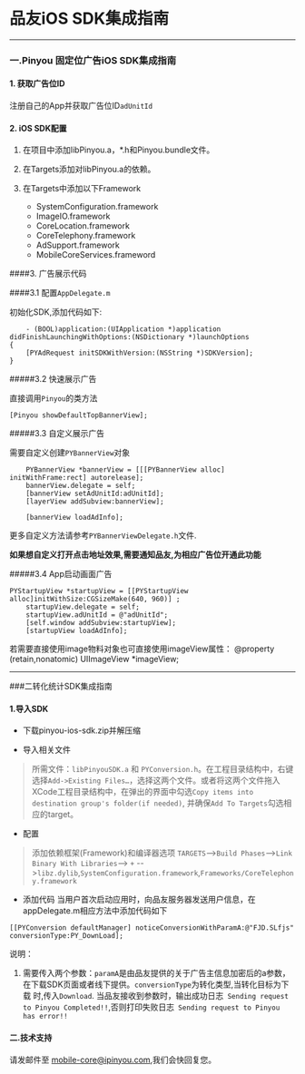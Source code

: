 品友iOS SDK集成指南
===

----

### 一.Pinyou 固定位广告iOS SDK集成指南

#### 1. 获取广告位ID

注册自己的App并获取广告位ID`adUnitId`

#### 2. iOS SDK配置

1. 在项目中添加libPinyou.a，*.h和Pinyou.bundle文件。
2. 在Targets添加对libPinyou.a的依赖。
3. 在Targets中添加以下Framework

	* SystemConfiguration.framework
	* ImageIO.framework
	* CoreLocation.framework
	* CoreTelephony.framework
	* AdSupport.framework
	* MobileCoreServices.frameword

####3. 广告展示代码


####3.1 配置`AppDelegate.m`


初始化SDK,添加代码如下:

```
	- (BOOL)application:(UIApplication *)application didFinishLaunchingWithOptions:(NSDictionary *)launchOptions
{
 	[PYAdRequest initSDKWithVersion:(NSString *)SDKVersion];
}
```
#####3.2 快速展示广告

直接调用`Pinyou`的类方法

`[Pinyou showDefaultTopBannerView];`
	
#####3.3 自定义展示广告

需要自定义创建`PYBannerView`对象

```
    PYBannerView *bannerView = [[[PYBannerView alloc] initWithFrame:rect] autorelease];
    bannerView.delegate = self;
    [bannerView setAdUnitId:adUnitId];
    [layerView addSubview:bannerView];
    
    [bannerView loadAdInfo];
```
更多自定义方法请参考`PYBannerViewDelegate.h`文件.

**如果想自定义打开点击地址效果,需要通知品友,为相应广告位开通此功能**	

#####3.4 App启动画面广告

```
PYStartupView *startupView = [[PYStartupView alloc]initWithSize:CGSizeMake(640, 960)] ;
    startupView.delegate = self;
    startupView.adUnitId = @"adUnitId";
    [self.window addSubview:startupView];
    [startupView loadAdInfo];
```
若需要直接使用image物料对象也可直接使用imageView属性：
@property (retain,nonatomic) UIImageView *imageView;

----

###二转化统计SDK集成指南

#### 1.导入SDK

- 下载pinyou-ios-sdk.zip并解压缩

- 导入相关文件
> 所需文件：`libPinyouSDK.a` 和 `PYConversion.h`。在工程目录结构中，右键选择`Add->Existing Files…`，选择这两个文件。或者将这两个文件拖入XCode工程目录结构中，在弹出的界面中勾选`Copy items into destination group's folder(if needed)`, 并确保`Add To Targets`勾选相应的target。

- 配置
>添加依赖框架(Framework)和编译器选项
`TARGETS`-->`Build Phases`-->`Link Binary With Libraries`--> `+` -->`libz.dylib`,`SystemConfiguration.framework`,`Frameworks/CoreTelephony.framework`

- 添加代码
当用户首次启动应用时，向品友服务器发送用户信息，在appDelegate.m相应方法中添加代码如下

```
[[PYConversion defaultManager] noticeConversionWithParamA:@"FJD.SLfjs" conversionType:PY_DownLoad];
```

说明：

1. 需要传入两个参数：`paramA`是由品友提供的关于广告主信息加密后的a参数，在下载SDK页面或者线下提供。`conversionType`为转化类型,当转化目标为下载 时,传入`Download`. 当品友接收到参数时，输出成功日志` Sending request to Pinyou Completed!!`,否则打印失败日志` Sending request to Pinyou has error!!`

#### 二.技术支持

请发邮件至 [mobile-core@ipinyou.com](mailto:mobile-core@ipinyou.com),我们会快回复您。
